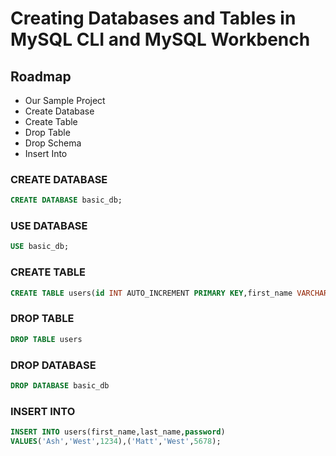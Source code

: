 # Creating Databases and Tables in MySQL CLI and MySQL Workbench

## Roadmap

- Our Sample Project
- Create Database
- Create Table
- Drop Table
- Drop Schema
- Insert Into

### CREATE DATABASE

```sql
CREATE DATABASE basic_db;
```

### USE DATABASE

```sql
USE basic_db;
```

### CREATE TABLE

```sql
CREATE TABLE users(id INT AUTO_INCREMENT PRIMARY KEY,first_name VARCHAR(120),last_name VARCHAR(120),password CHAR(60));
```

### DROP TABLE

```sql
DROP TABLE users
```

### DROP DATABASE

```sql
DROP DATABASE basic_db
```

### INSERT INTO

```sql
INSERT INTO users(first_name,last_name,password)
VALUES('Ash','West',1234),('Matt','West',5678);
```
